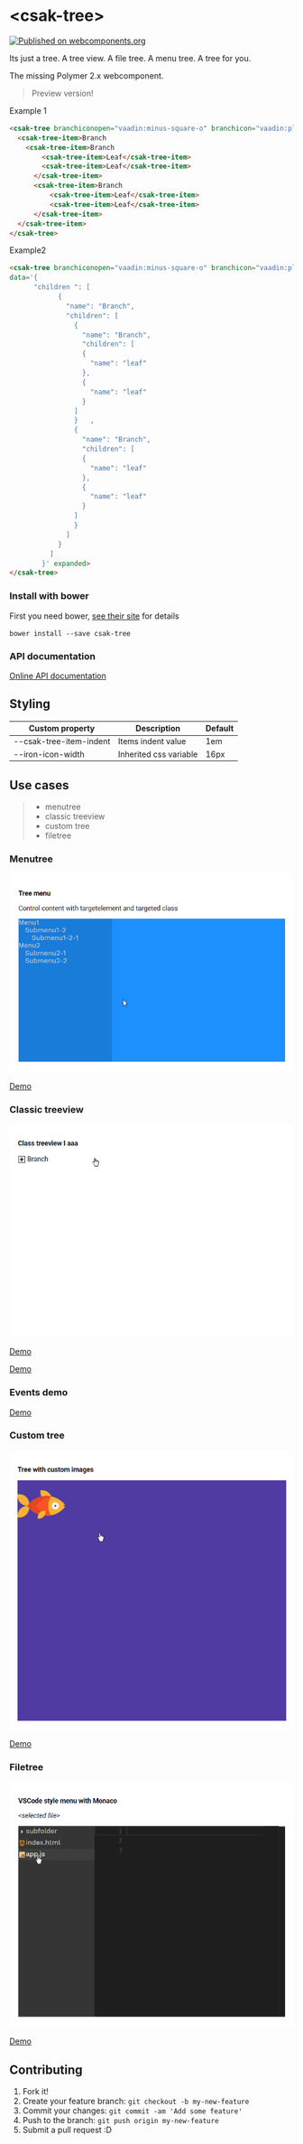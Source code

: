 # \<csak-tree\>

[![Published on webcomponents.org](https://img.shields.io/badge/webcomponents.org-published-blue.svg?style=flat-square)](https://beta.webcomponents.org/element/csakaszamok/csak-tree)

Its just a tree. A tree view. A file tree. A menu tree. A tree for you.  

The missing Polymer 2.x webcomponent.  

> Preview version!

Example 1

<!---
```
<custom-element-demo>
  <template>
    <script src="../webcomponentsjs/webcomponents-lite.js"></script>   
    <link rel="import" href="csak-tree.html">   
    <next-code-block></next-code-block>
  </template>
</custom-element-demo>
```
-->

```html    
<csak-tree branchiconopen="vaadin:minus-square-o" branchicon="vaadin:plus-square-o" expanded>
  <csak-tree-item>Branch
    <csak-tree-item>Branch             
        <csak-tree-item>Leaf</csak-tree-item>
        <csak-tree-item>Leaf</csak-tree-item>
      </csak-tree-item>
      <csak-tree-item>Branch               
          <csak-tree-item>Leaf</csak-tree-item>
          <csak-tree-item>Leaf</csak-tree-item>
      </csak-tree-item>             
  </csak-tree-item>
</csak-tree>    
```

Example2

<!---
```
<custom-element-demo>
  <template>   
    <script src="../webcomponentsjs/webcomponents-lite.js"></script>   
    <link rel="import" href="csak-tree.html">   
    <next-code-block></next-code-block>
  </template>
</custom-element-demo>
```
-->

```html    
<csak-tree branchiconopen="vaadin:minus-square-o" branchicon="vaadin:plus-square-o"
data='{            
      "children ": [  
            {
              "name": "Branch",
              "children": [                     
                {
                  "name": "Branch",
                  "children": [                     
                  { 
                    "name": "leaf"                        
                  },
                  {
                    "name": "leaf"                        
                  }                      
                ]                           
                }   ,
                {
                  "name": "Branch",
                  "children": [                     
                  { 
                    "name": "leaf"                        
                  },
                  {
                    "name": "leaf"                        
                  }                      
                ]                           
                }                      
              ]
            }        
          ]
        }' expanded>
</csak-tree>    
```

### Install with bower

First you need bower, [see their site](http://bower.io/) for details 

```
bower install --save csak-tree
```

### API documentation

[Online API documentation](https://csakaszamok.github.io/csak-tree/)

## Styling

Custom property | Description | Default
----------------|-------------|---------
--csak-tree-item-indent | Items indent value | 1em
--iron-icon-width | Inherited css variable | 16px    

## Use cases
> + menutree
> + classic treeview
> + custom tree
> + filetree

### Menutree

![](https://github.com/csakaszamok/csak-tree/blob/master/csaktree_menutree.gif?raw=true)


[Demo](https://csakaszamok.github.io/csak-tree/demo/demo_treemenu.html)

### Classic treeview

![](https://github.com/csakaszamok/csak-tree/raw/master/csaktree_classictreeviewi.gif?raw=true)

[Demo](https://csakaszamok.github.io/csak-tree/demo/demo_classici.html)

[Demo](https://csakaszamok.github.io/csak-tree/demo/demo_classicii.html)

### Events demo

[Demo](https://csakaszamok.github.io/csak-tree/demo/demo_events.html)

### Custom tree

![](https://github.com/csakaszamok/csak-tree/raw/master/csaktree_customimages.gif?raw=true)

[Demo](https://csakaszamok.github.io/csak-tree/demo/demo_image.html)

### Filetree

![](https://github.com/csakaszamok/csak-tree/blob/master/csaktree_vscodemonaco.gif?raw=true)

[Demo](https://csakaszamok.github.io/csak-tree/demo/demo_vscode.html)

## Contributing

1. Fork it!
2. Create your feature branch: `git checkout -b my-new-feature`
3. Commit your changes: `git commit -am 'Add some feature'`
4. Push to the branch: `git push origin my-new-feature`
5. Submit a pull request :D